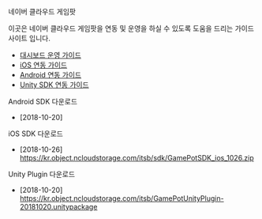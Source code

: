 네이버 클라우드 게임팟


이곳은 네이버 클라우드 게임팟을 연동 및 운영을 하실 수 있도록 도움을 드리는 가이드 사이트 입니다.

* [대시보드 운영 가이드](Dashboard)
* [iOS 연동 가이드](iOS)
* [Android 연동 가이드](Android)
* [Unity SDK 연동 가이드](Unity)



Android SDK 다운로드

- [2018-10-20]

iOS SDK 다운로드

- [2018-10-26] https://kr.object.ncloudstorage.com/itsb/sdk/GamePotSDK_ios_1026.zip

Unity Plugin 다운로드

- [2018-10-20] https://kr.object.ncloudstorage.com/itsb/GamePotUnityPlugin-20181020.unitypackage